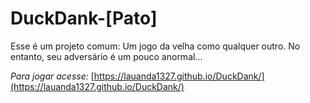 # DuckDank-[Pato]
Esse é um projeto comum: Um jogo da velha como qualquer outro. No entanto, seu adversário é um pouco anormal...

_Para jogar acesse:_
[https://lauanda1327.github.io/DuckDank/](https://lauanda1327.github.io/DuckDank/)



